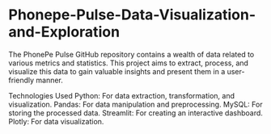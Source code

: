 # Phonepe-Pulse-Data-Visualization-and-Exploration

The PhonePe Pulse GitHub repository contains a wealth of data related to various metrics and statistics. This project aims to extract, process, and visualize this data to gain valuable insights and present them in a user-friendly manner.

Technologies Used
Python: For data extraction, transformation, and visualization.
Pandas: For data manipulation and preprocessing.
MySQL: For storing the processed data.
Streamlit: For creating an interactive dashboard.
Plotly: For data visualization.
